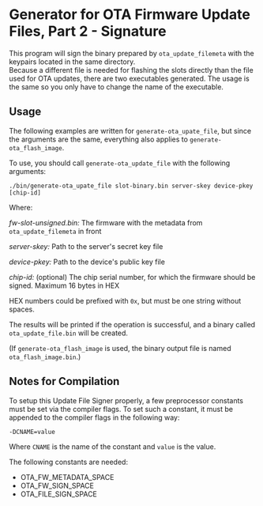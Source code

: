 # Generator for OTA Firmware Update Files, Part 2 - Signature
This program will sign the binary prepared by `ota_update_filemeta` with the
keypairs located in the same directory.  
Because a different file is needed for flashing the slots directly than the file
used for OTA updates, there are two executables generated. The usage is the same
so you only have to change the name of the executable.

## Usage
The following examples are written for `generate-ota_upate_file`, but since the
arguments are the same, everything also applies to `generate-ota_flash_image`.

To use, you should call `generate-ota_update_file` with the following arguments:

```console
./bin/generate-ota_upate_file slot-binary.bin server-skey device-pkey [chip-id]
```

Where:

_fw-slot-unsigned.bin:_ The firmware with the metadata from
                        `ota_update_filemeta` in front

_server-skey:_ Path to the server's secret key file

_device-pkey:_ Path to the device's public key file

_chip-id:_ (optional) The chip serial number, for which the firmware should be
                     signed. Maximum 16 bytes in HEX

HEX numbers could be prefixed with `0x`, but must be one string without spaces.

The results will be printed if the operation is successful, and a binary
called `ota_update_file.bin` will be created.

(If `generate-ota_flash_image` is used, the binary output file is named
`ota_flash_image.bin`.)

## Notes for Compilation
To setup this Update File Signer properly, a few preprocessor constants must be
set via the compiler flags. To set such a constant, it must be appended to the
compiler flags in the following way:
```
-DCNAME=value
```
Where `CNAME` is the name of the constant and `value` is the value.

The following constants are needed:
- OTA_FW_METADATA_SPACE
- OTA_FW_SIGN_SPACE
- OTA_FILE_SIGN_SPACE
